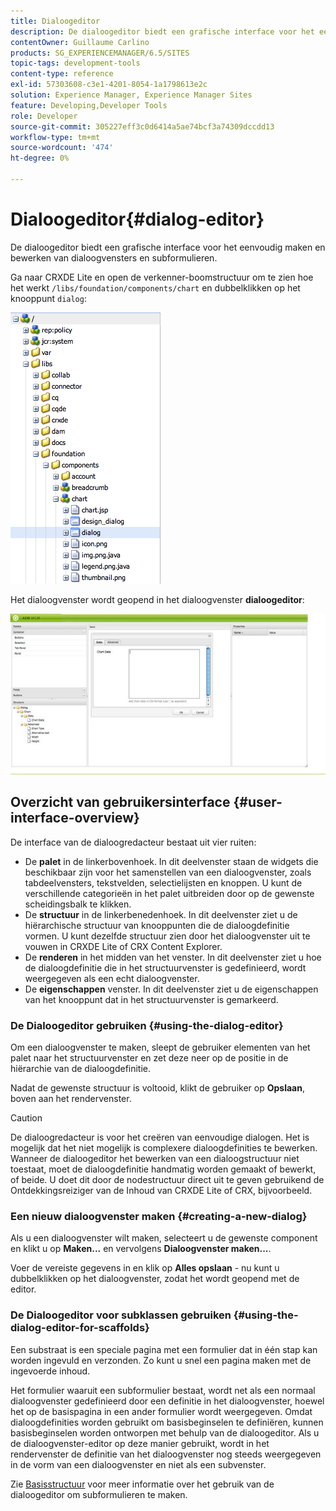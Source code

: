 ```yaml
---
title: Dialoogeditor
description: De dialoogeditor biedt een grafische interface voor het eenvoudig maken en bewerken van dialoogvensters en subformulieren.
contentOwner: Guillaume Carlino
products: SG_EXPERIENCEMANAGER/6.5/SITES
topic-tags: development-tools
content-type: reference
exl-id: 57303608-c3e1-4201-8054-1a1798613e2c
solution: Experience Manager, Experience Manager Sites
feature: Developing,Developer Tools
role: Developer
source-git-commit: 305227eff3c0d6414a5ae74bcf3a74309dccdd13
workflow-type: tm+mt
source-wordcount: '474'
ht-degree: 0%

---
```


# Dialoogeditor{#dialog-editor}

De dialoogeditor biedt een grafische interface voor het eenvoudig maken en bewerken van dialoogvensters en subformulieren.

Ga naar CRXDE Lite en open de verkenner-boomstructuur om te zien hoe het werkt `/libs/foundation/components/chart` en dubbelklikken op het knooppunt `dialog`:

![chlimage_1-247](assets/chlimage_1-247.png)

Het dialoogvenster wordt geopend in het dialoogvenster **dialoogeditor**:

![screen_shot_2012-02-01at25033pm](assets/screen_shot_2012-02-01at25033pm.png)

## Overzicht van gebruikersinterface {#user-interface-overview}

De interface van de dialoogredacteur bestaat uit vier ruiten:

* De **palet** in de linkerbovenhoek. In dit deelvenster staan de widgets die beschikbaar zijn voor het samenstellen van een dialoogvenster, zoals tabdeelvensters, tekstvelden, selectielijsten en knoppen. U kunt de verschillende categorieën in het palet uitbreiden door op de gewenste scheidingsbalk te klikken.
* De **structuur** in de linkerbenedenhoek. In dit deelvenster ziet u de hiërarchische structuur van knooppunten die de dialoogdefinitie vormen. U kunt dezelfde structuur zien door het dialoogvenster uit te vouwen in CRXDE Lite of CRX Content Explorer.
* De **renderen** in het midden van het venster. In dit deelvenster ziet u hoe de dialoogdefinitie die in het structuurvenster is gedefinieerd, wordt weergegeven als een echt dialoogvenster.
* De **eigenschappen** venster. In dit deelvenster ziet u de eigenschappen van het knooppunt dat in het structuurvenster is gemarkeerd.

### De Dialoogeditor gebruiken {#using-the-dialog-editor}

Om een dialoogvenster te maken, sleept de gebruiker elementen van het palet naar het structuurvenster en zet deze neer op de positie in de hiërarchie van de dialoogdefinitie.

Nadat de gewenste structuur is voltooid, klikt de gebruiker op **Opslaan**, boven aan het rendervenster.

>[!CAUTION]
>
>De dialoogredacteur is voor het creëren van eenvoudige dialogen. Het is mogelijk dat het niet mogelijk is complexere dialoogdefinities te bewerken. Wanneer de dialoogeditor het bewerken van een dialoogstructuur niet toestaat, moet de dialoogdefinitie handmatig worden gemaakt of bewerkt, of beide. U doet dit door de nodestructuur direct uit te geven gebruikend de Ontdekkingsreiziger van de Inhoud van CRXDE Lite of CRX, bijvoorbeeld.

### Een nieuw dialoogvenster maken {#creating-a-new-dialog}

Als u een dialoogvenster wilt maken, selecteert u de gewenste component en klikt u op **Maken...** en vervolgens **Dialoogvenster maken...**.

Voer de vereiste gegevens in en klik op **Alles opslaan** - nu kunt u dubbelklikken op het dialoogvenster, zodat het wordt geopend met de editor.

### De Dialoogeditor voor subklassen gebruiken {#using-the-dialog-editor-for-scaffolds}

Een substraat is een speciale pagina met een formulier dat in één stap kan worden ingevuld en verzonden. Zo kunt u snel een pagina maken met de ingevoerde inhoud.

Het formulier waaruit een subformulier bestaat, wordt net als een normaal dialoogvenster gedefinieerd door een definitie in het dialoogvenster, hoewel het op de basispagina in een ander formulier wordt weergegeven. Omdat dialoogdefinities worden gebruikt om basisbeginselen te definiëren, kunnen basisbeginselen worden ontworpen met behulp van de dialoogeditor. Als u de dialoogvenster-editor op deze manier gebruikt, wordt in het rendervenster de definitie van het dialoogvenster nog steeds weergegeven in de vorm van een dialoogvenster en niet als een subvenster.

Zie [Basisstructuur](/help/sites-authoring/scaffolding.md) voor meer informatie over het gebruik van de dialoogeditor om subformulieren te maken.

